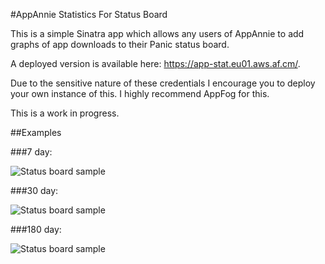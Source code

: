 #AppAnnie Statistics For Status Board

This is a simple Sinatra app which allows any users of AppAnnie to add graphs of app downloads to their Panic status board.

A deployed version is available here: https://app-stat.eu01.aws.af.cm/.

Due to the sensitive nature of these credentials I encourage you to deploy your own instance of this. I highly recommend AppFog for this.

This is a work in progress.

##Examples

###7 day:

![Status board sample](https://app-stat.eu01.aws.af.cm/img/7Day.png)

###30 day:

![Status board sample](https://app-stat.eu01.aws.af.cm/img/30Day.png)

###180 day:

![Status board sample](https://app-stat.eu01.aws.af.cm/img/180Day.png)
